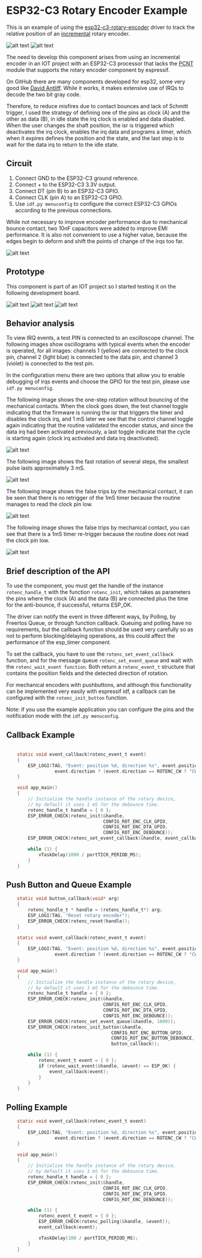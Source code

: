 # ESP32-C3 Rotary Encoder Example

This is an example of using the [esp32-c3-rotary-encoder](https://github.com/) driver to track the relative position of an [incremental](https://tech.alpsalpine.com/prod/e/html/encoder/incremental/ec11/ec11_list.html) rotary encoder.

![alt text](images/EC11B202440M.png)
![alt text](images/ky04-20.png)

The need to develop this component arises from using an incremental encoder in an IOT project with an ESP32-C3 processor that lacks the [PCNT](https://github.com/espressif/esp-idf/tree/73db142/examples/peripherals/pcnt/rotary_encoder) module that supports the rotary encoder component by espressif.

On GitHub there are many components developed for esp32, some very good like [David Antliff](https://github.com/DavidAntliff/esp32-rotary-encoder-example). While it works, it makes extensive use of IRQs to decode the two bit gray code. 

Therefore, to reduce misfires due to contact bounces and lack of Schmitt trigger, I used the strategy of defining one of the pins as clock (A) and the other as data (B), in idle state the irq clock is enabled and data disabled. When the user changes the shaft position, the isr is triggered which deactivates the irq clock, enables the irq data and programs a timer, which when it expires defines the position and the state, and the last step is to wait for the data irq to return to the idle state.

## Circuit

1. Connect GND to the ESP32-C3 ground reference.
2. Connect + to the ESP32-C3 3.3V output.
3. Connect DT (pin B) to an ESP32-C3 GPIO.
4. Connect CLK (pin A) to an ESP32-C3 GPIO.
5. Use `idf.py menuconfig` to configure the correct ESP32-C3 GPIOs according to the previous connections.

While not necessary to improve encoder performance due to mechanical bounce contact, two 10nF capacitors were added to improve EMI performance. It is also not convenient to use a higher value, because the edges begin to deform and shift the points of change of the irqs too far.

![alt text](images/Schematic.png)

## Prototype 
This component is part of an IOT project so I started testing it on the following development board.

![alt text](images/pcb_proto_1.png)
![alt text](images/pcb_proto_2.png)
![alt text](images/pcb_proto_3.png)

## Behavior analysis
To view IRQ events, a test PIN is connected to an oscilloscope channel.
The following images show oscillograms with typical events when the encoder is operated, for all images: channels 1 (yellow) are connected to the clock pin, channel 2 (light blue) is connected to the data pin, and channel 3 (violet) is connected to the test pin.

In the configuration menu there are two options that allow you to enable debugging of irqs events and choose the GPIO for the test pin, please use `idf.py menuconfig`.

The following image shows the one-step rotation without bouncing of the mechanical contacts.
When the clock goes down, the test channel toggle indicating that the firmware is running the isr that triggers the timer and disables the clock irq, and 1 mS later we see that the control channel toggle again indicating that the routine validated the encoder status, and since the data irq had been activated previously, a last toggle indicate that the cycle is starting again (clock irq activated and data irq deactivated).

![alt text](images/TEK_one_step_ok.png)

The following image shows the fast rotation of several steps, the smallest pulse lasts approximately 3 mS.

![alt text](images/TEK_fast_steps_ok.png)

The following image shows the false trips by the mechanical contact, it can be seen that there is no retrigger of the 1mS timer because the routine manages to read the clock pin low.

![alt text](images/TEK_bounce_1ms.png)

The following image shows the false trips by mechanical contact, you can see that there is a 1mS timer re-trigger because the routine does not read the clock pin low.

![alt text](images/TEK_timer.png)

## Brief description of the API
To use the component, you must get the handle of the instance `rotenc_handle_t` with the function `rotenc_init`, which takes as parameters the pins where the clock (A) and the data (B) are connected plus the time for the anti-bounce, if successful, returns ESP_OK.

The driver can notify the event in three different ways, by Polling, by Freertos Queue, or through function callback. Queuing and polling have no requirements, but the callback function should be used very carefully so as not to perform blocking/delaying operations, as this could affect the performance of the esp_timer component.

To set the callback, you have to use the `rotenc_set_event_callback` function, and for the message queue `rotenc_set_event_queue` and wait with the `rotenc_wait_event function`. Both return a `rotenc_event_t` structure that contains the position fields and the detected direction of rotation.

For mechanical encoders with pushbuttons, and although this functionality can be implemented very easily with espressif idf, a callback can be configured with the `rotenc_init_button` function.

Note: if you use the example application you can configure the pins and the notification mode with the `idf.py menuconfig`.

Callback Example
----------------
```c
    
    static void event_callback(rotenc_event_t event)
    {
        ESP_LOGI(TAG, "Event: position %d, direction %s", event.position,
                  event.direction ? (event.direction == ROTENC_CW ? "CW" : "CCW") : "NOT_SET")  ;
    }

    void app_main()
    {
        // Initialize the handle instance of the rotary device, 
        // by default it uses 1 mS for the debounce time.
        rotenc_handle_t handle = { 0 };
        ESP_ERROR_CHECK(rotenc_init(&handle, 
                                    CONFIG_ROT_ENC_CLK_GPIO, 
                                    CONFIG_ROT_ENC_DTA_GPIO, 
                                    CONFIG_ROT_ENC_DEBOUNCE));
        ESP_ERROR_CHECK(rotenc_set_event_callback(&handle, event_callback));

        while (1) {
            vTaskDelay(1000 / portTICK_PERIOD_MS);
        }
    }
```

Push Button and Queue Example
-----------------------------
```c
    static void button_callback(void* arg)
    {
        rotenc_handle_t * handle = (rotenc_handle_t*) arg;
        ESP_LOGI(TAG, "Reset rotary encoder");
        ESP_ERROR_CHECK(rotenc_reset(handle));
    }

    static void event_callback(rotenc_event_t event)
    {
        ESP_LOGI(TAG, "Event: position %d, direction %s", event.position,
                  event.direction ? (event.direction == ROTENC_CW ? "CW" : "CCW") : "NOT_SET")  ;
    }

    void app_main()
    {
        // Initialize the handle instance of the rotary device, 
        // by default it uses 1 mS for the debounce time.
        rotenc_handle_t handle = { 0 };
        ESP_ERROR_CHECK(rotenc_init(&handle, 
                                    CONFIG_ROT_ENC_CLK_GPIO, 
                                    CONFIG_ROT_ENC_DTA_GPIO, 
                                    CONFIG_ROT_ENC_DEBOUNCE));
        ESP_ERROR_CHECK(rotenc_set_event_queue(&handle, 1000));
        ESP_ERROR_CHECK(rotenc_init_button(&handle, 
                                       CONFIG_ROT_ENC_BUTTON_GPIO, 
                                       CONFIG_ROT_ENC_BUTTON_DEBOUNCE, 
                                       button_callback));

        while (1) {
            rotenc_event_t event = { 0 };
            if (rotenc_wait_event(&handle, &event) == ESP_OK) {
                event_callback(event);
            }
        }
    }
```

Polling Example
----------------
```c
    static void event_callback(rotenc_event_t event)
    {
        ESP_LOGI(TAG, "Event: position %d, direction %s", event.position,
                  event.direction ? (event.direction == ROTENC_CW ? "CW" : "CCW") : "NOT_SET")  ;
    }

    void app_main()
    {
        // Initialize the handle instance of the rotary device, 
        // by default it uses 1 mS for the debounce time.
        rotenc_handle_t handle = { 0 };
        ESP_ERROR_CHECK(rotenc_init(&handle, 
                                    CONFIG_ROT_ENC_CLK_GPIO, 
                                    CONFIG_ROT_ENC_DTA_GPIO, 
                                    CONFIG_ROT_ENC_DEBOUNCE));

        while (1) {
            rotenc_event_t event = { 0 };
            ESP_ERROR_CHECK(rotenc_polling(&handle, &event));
            event_callback(event);

            vTaskDelay(100 / portTICK_PERIOD_MS);
        }
    }
```